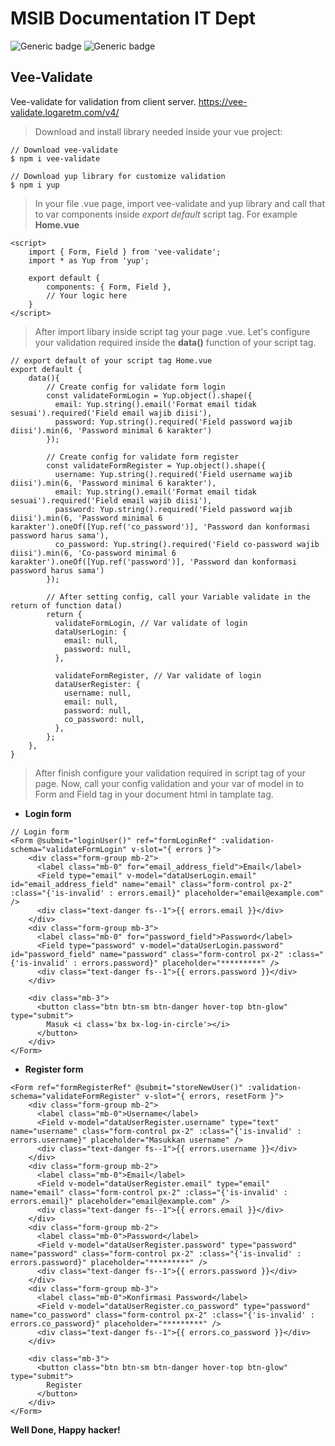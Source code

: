# MSIB Documentation IT Dept
![Generic badge](https://img.shields.io/badge/MSIB-IT_Detpartment-green.svg) ![Generic badge](https://img.shields.io/badge/MSIB-Batch_6-red.svg)

## Vee-Validate
Vee-validate for validation from client server. https://vee-validate.logaretm.com/v4/
> Download and install library needed inside your vue project:

```
// Download vee-validate
$ npm i vee-validate

// Download yup library for customize validation
$ npm i yup
```

> In your file .vue page, import vee-validate and yup library and call that to var components inside *export default* script tag. For example **Home.vue**
```
<script>
    import { Form, Field } from 'vee-validate';
    import * as Yup from 'yup';
    
    export default {
        components: { Form, Field },
        // Your logic here
    }
</script>
```

> After import libary inside script tag your page .vue. Let's configure your validation required inside the **data()** function of your script tag.

```
// export default of your script tag Home.vue
export default {
    data(){
        // Create config for validate form login
        const validateFormLogin = Yup.object().shape({
          email: Yup.string().email('Format email tidak sesuai').required('Field email wajib diisi'),
          password: Yup.string().required('Field password wajib diisi').min(6, 'Password minimal 6 karakter')
        });
        
        // Create config for validate form register
        const validateFormRegister = Yup.object().shape({
          username: Yup.string().required('Field username wajib diisi').min(6, 'Password minimal 6 karakter'),
          email: Yup.string().email('Format email tidak sesuai').required('Field email wajib diisi'),
          password: Yup.string().required('Field password wajib diisi').min(6, 'Password minimal 6 karakter').oneOf([Yup.ref('co_password')], 'Password dan konformasi password harus sama'),
          co_password: Yup.string().required('Field co-password wajib diisi').min(6, 'Co-password minimal 6 karakter').oneOf([Yup.ref('password')], 'Password dan konformasi password harus sama')
        });

        // After setting config, call your Variable validate in the return of function data()
        return {
          validateFormLogin, // Var validate of login
          dataUserLogin: {
            email: null,
            password: null,
          },
          
          validateFormRegister, // Var validate of login
          dataUserRegister: {
            username: null,
            email: null,
            password: null,
            co_password: null,
          },
        };
    },
}
```
> After finish configure your validation required in script tag of your page. Now, call your config validation and your var of model in to Form and Field tag in your document html in tamplate tag.
- **Login form**
```
// Login form
<Form @submit="loginUser()" ref="formLoginRef" :validation-schema="validateFormLogin" v-slot="{ errors }">
    <div class="form-group mb-2">
      <label class="mb-0" for="email_address_field">Email</label>
      <Field type="email" v-model="dataUserLogin.email" id="email_address_field" name="email" class="form-control px-2" :class="{'is-invalid' : errors.email}" placeholder="email@example.com" />
      <div class="text-danger fs--1">{{ errors.email }}</div>
    </div>
    <div class="form-group mb-3">
      <label class="mb-0" for="password_field">Password</label>
      <Field type="password" v-model="dataUserLogin.password" id="password_field" name="password" class="form-control px-2" :class="{'is-invalid' : errors.password}" placeholder="*********" />
      <div class="text-danger fs--1">{{ errors.password }}</div>
    </div>
    
    <div class="mb-3">
      <button class="btn btn-sm btn-danger hover-top btn-glow" type="submit">
        Masuk <i class='bx bx-log-in-circle'></i>
      </button>
    </div>
</Form>
```
- **Register form**
```
<Form ref="formRegisterRef" @submit="storeNewUser()" :validation-schema="validateFormRegister" v-slot="{ errors, resetForm }">
    <div class="form-group mb-2">
      <label class="mb-0">Username</label>
      <Field v-model="dataUserRegister.username" type="text" name="username" class="form-control px-2" :class="{'is-invalid' : errors.username}" placeholder="Masukkan username" />
      <div class="text-danger fs--1">{{ errors.username }}</div>
    </div>
    <div class="form-group mb-2">
      <label class="mb-0">Email</label>
      <Field v-model="dataUserRegister.email" type="email" name="email" class="form-control px-2" :class="{'is-invalid' : errors.email}" placeholder="email@example.com" />
      <div class="text-danger fs--1">{{ errors.email }}</div>
    </div>
    <div class="form-group mb-2">
      <label class="mb-0">Password</label>
      <Field v-model="dataUserRegister.password" type="password" name="password" class="form-control px-2" :class="{'is-invalid' : errors.password}" placeholder="*********" />
      <div class="text-danger fs--1">{{ errors.password }}</div>
    </div>
    <div class="form-group mb-3">
      <label class="mb-0">Konfirmasi Password</label>
      <Field v-model="dataUserRegister.co_password" type="password" name="co_password" class="form-control px-2" :class="{'is-invalid' : errors.co_password}" placeholder="*********" />
      <div class="text-danger fs--1">{{ errors.co_password }}</div>
    </div>
    
    <div class="mb-3">
      <button class="btn btn-sm btn-danger hover-top btn-glow" type="submit">
        Register
      </button>
    </div>
</Form>
```

**Well Done, Happy hacker!**
